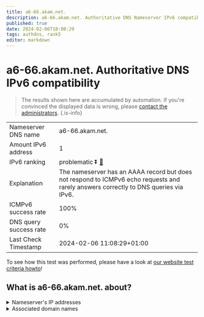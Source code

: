 ```yaml
---
title: a6-66.akam.net.
description: a6-66.akam.net. Authoritative DNS Nameserver IPv6 compatibility
published: true
date: 2024-02-06T10:08:29
tags: authdns, rank5
editor: markdown
---
```


# a6-66.akam.net. Authoritative DNS IPv6 compatibility

> The results shown here are accumulated by automation. If you're convinced the displayed data is wrong, please [contact the administrators](/howto/chat). 
{.is-info}




|   |   |
| - | - |
| Nameserver DNS name | a6-66.akam.net.
| Amount IPv6 address | 1
| IPv6 ranking | problematic :arrow_double_down: [🔗](/howto/ranking) |
| Explanation | The nameserver has an AAAA record but does not respond to ICMPv6 echo requests and rarely answers correctly to DNS queries via IPv6. |
| ICMPv6 success rate | 100%|
| DNS query success rate | 0% |
| Last Check Timestamp | 2024-02-06 11:08:29+01:00 |

To see how this test was performed, please have a look at [our website test criteria howto](/howto/testcriteria/authdns)!


## What is a6-66.akam.net. about?




<details>
<summary>Nameserver's IP addresses</summary>

2600:1401:1::42

</details>



<details>
<summary>Associated domain names</summary>

www.intuit.com

www.jeep.com

www.mizuho-fg.co.jp

www.unicreditgroup.eu

</details>
